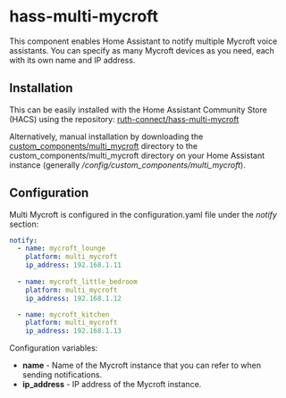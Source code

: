 # hass-multi-mycroft

This component enables Home Assistant to notify multiple Mycroft voice assistants. You can specify as many Mycroft devices as you need, each with its own name and IP address.

## Installation

This can be easily installed with the Home Assistant Community Store (HACS) using the repository: [ruth-connect/hass-multi-mycroft](https://github.com/ruth-connect/hass-multi-mycroft)

Alternatively, manual installation by downloading the [custom_components/multi_mycroft](https://github.com/ruth-connect/hass-multi-mycroft/tree/master/custom_components/multi_mycroft) directory to the custom_components/multi_mycroft directory on your Home Assistant instance (generally _/config/custom_components/multi_mycroft_).

## Configuration

Multi Mycroft is configured in the configuration.yaml file under the *notify* section:
```yaml
notify:
  - name: mycroft_lounge
    platform: multi_mycroft
    ip_address: 192.168.1.11
    
  - name: mycroft_little_bedroom
    platform: multi_mycroft
    ip_address: 192.168.1.12

  - name: mycroft_kitchen
    platform: multi_mycroft
    ip_address: 192.168.1.13
```

Configuration variables:

  * **name** - Name of the Mycroft instance that you can refer to when sending notifications.
  * **ip_address** - IP address of the Mycroft instance.
